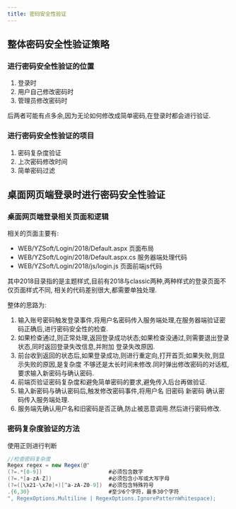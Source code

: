 ```yaml
---
title: 密码安全性验证
---
```


## 整体密码安全性验证策略

### 进行密码安全性验证的位置

1. 登录时
2. 用户自己修改密码时
3. 管理员修改密码时

后两者可能有点多余,因为无论如何修改成简单密码,在登录时都会进行验证.

### 进行密码安全性验证的项目

1. 密码复杂度验证
2. 上次密码修改时间
3. 简单密码过滤

## 桌面网页端登录时进行密码安全性验证

### 桌面网页端登录相关页面和逻辑

相关的页面主要有:

* WEB/YZSoft/Login/2018/Default.aspx 页面布局
* WEB/YZSoft/Login/2018/Default.aspx.cs 服务器端处理代码
* WEB/YZSoft/Login/2018/js/login.js 页面前端js代码

其中2018目录指的是主题样式,目前有2018与classic两种,两种样式的登录页面不仅页面样式不同,
相关的代码差别很大,都需要单独处理.

整体的思路为:

1. 输入账号密码触发登录事件,将用户名密码传入服务端处理,在服务器端验证密码正确后,进行密码安全性的检查.
2. 如果检查通过,则正常处理,返回登录成功状态;如果检查没通过,则需要退出登录状态,同时返回登录失改信息,并附加
登录失改原因.
3. 前台收到返回的状态后,如果登录成功,则进行重定向,打开首页;如果失败,则显示失败的原因,是复杂度
不够还是太长时间未修改.同时弹出修改密码的对话框,要求输入新密码与确认密码.
4. 前端页验证密码复杂度和避免简单密码的要求,避免传入后台再做验证.
4. 输入新密码与确认密码后,触发修改密码事件,将用户名 旧密码 新密码 确认密码传入服务端处理.
5. 服务端先确认用户名和旧密码是否正确,防止被恶意调用.然后进行密码修改.

### 密码复杂度验证的方法

使用正则进行判断

```cs
//检查密码复杂度
Regex regex = new Regex(@"
(?=.*[0-9])                     #必须包含数字
(?=.*[a-zA-Z])                  #必须包含小写或大写字母
(?=([\x21-\x7e]+)[^a-zA-Z0-9])  #必须包含特殊符号
.{6,30}                         #至少6个字符，最多30个字符
", RegexOptions.Multiline | RegexOptions.IgnorePatternWhitespace);
```


